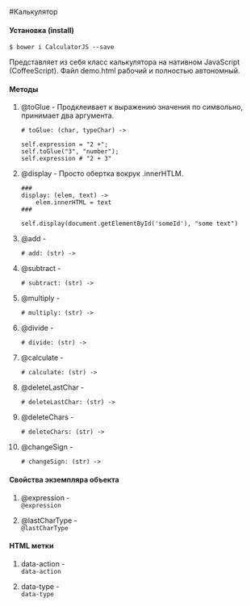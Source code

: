 #Калькулятор

#### Установка (install)
``` $ bower i CalculatorJS --save ```


Представляет из себя класс калькулятора на нативном JavaScript (CoffeeScript). Файл demo.html рабочий и полностью автономный. 

#### Методы
1. @toGlue - Продклеивает к выражению значения по символьно, принимает два аргумента.</br>
	```
	# toGlue: (char, typeChar) ->
	
	self.expression = "2 +";
	self.toGlue("3", "number");
	self.expression # "2 + 3"
	```
	
2. @display - Просто обертка вокрук .innerHTLM.</br>
	```
	###
	display: (elem, text) ->
        elem.innerHTML = text
	###
	
	self.display(document.getElementById('someId'), "some text")
	
	```
3. @add - </br>
	```
	# add: (str) ->
	```
	
4. @subtract - 
	```
	# subtract: (str) ->
	```
	
5. @multiply - </br>
	```
	# multiply: (str) ->
	```
	
6. @divide - </br>
	```
	# divide: (str) ->
	```
	
7. @calculate - </br>
	```
	# calculate: (str) ->
	```
	
8. @deleteLastChar - </br>
	```
	# deleteLastChar: (str) ->
	```
	
9. @deleteChars - </br>
	```
	# deleteChars: (str) ->
	```
	
10. @changeSign - </br>
	```
	# changeSign: (str) ->
	```
	

#### Свойства экземпляра объекта
1. @expression - </br>
	``` @expression ```
	
2. @lastCharType - </br>
	``` @lastCharType ```


	
#### HTML метки
1. data-action - </br>
	``` data-action ```
	
2. data-type - </br>
	``` data-type ```